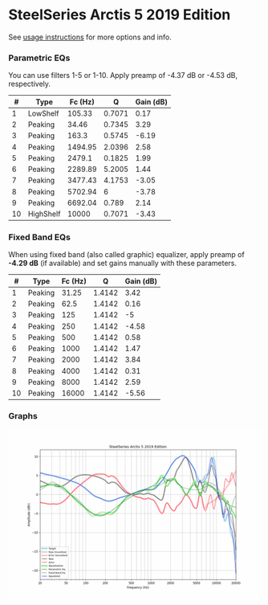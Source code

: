 # SteelSeries Arctis 5 2019 Edition
See [usage instructions](https://github.com/jaakkopasanen/AutoEq#usage) for more options and info.

### Parametric EQs
You can use filters 1-5 or 1-10. Apply preamp of -4.37 dB or -4.53 dB, respectively.

|   # | Type      |   Fc (Hz) |      Q |   Gain (dB) |
|-----|-----------|-----------|--------|-------------|
|   1 | LowShelf  |    105.33 | 0.7071 |        0.17 |
|   2 | Peaking   |     34.46 | 0.7345 |        3.29 |
|   3 | Peaking   |    163.3  | 0.5745 |       -6.19 |
|   4 | Peaking   |   1494.95 | 2.0396 |        2.58 |
|   5 | Peaking   |   2479.1  | 0.1825 |        1.99 |
|   6 | Peaking   |   2289.89 | 5.2005 |        1.44 |
|   7 | Peaking   |   3477.43 | 4.1753 |       -3.05 |
|   8 | Peaking   |   5702.94 | 6      |       -3.78 |
|   9 | Peaking   |   6692.04 | 0.789  |        2.14 |
|  10 | HighShelf |  10000    | 0.7071 |       -3.43 |

### Fixed Band EQs
When using fixed band (also called graphic) equalizer, apply preamp of **-4.29 dB** (if available) and set gains manually with these parameters.

|   # | Type    |   Fc (Hz) |      Q |   Gain (dB) |
|-----|---------|-----------|--------|-------------|
|   1 | Peaking |     31.25 | 1.4142 |        3.42 |
|   2 | Peaking |     62.5  | 1.4142 |        0.16 |
|   3 | Peaking |    125    | 1.4142 |       -5    |
|   4 | Peaking |    250    | 1.4142 |       -4.58 |
|   5 | Peaking |    500    | 1.4142 |        0.58 |
|   6 | Peaking |   1000    | 1.4142 |        1.47 |
|   7 | Peaking |   2000    | 1.4142 |        3.84 |
|   8 | Peaking |   4000    | 1.4142 |        0.31 |
|   9 | Peaking |   8000    | 1.4142 |        2.59 |
|  10 | Peaking |  16000    | 1.4142 |       -5.56 |

### Graphs
![](./SteelSeries%20Arctis%205%202019%20Edition.png)
